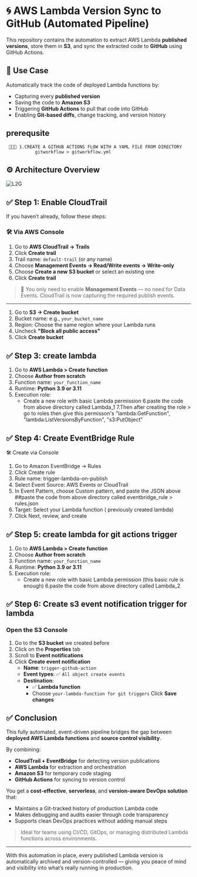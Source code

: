 # 🌀 AWS Lambda Version Sync to GitHub (Automated Pipeline)

This repository contains the automation to extract AWS Lambda **published versions**, store them in **S3**, and sync the extracted code to **GitHub** using GitHub Actions.

## 📌 Use Case

Automatically track the code of deployed Lambda functions by:
- Capturing every **published version**
- Saving the code to **Amazon S3**
- Triggering **GitHub Actions** to pull that code into GitHub
- Enabling **Git-based diffs**, change tracking, and version history

## prerequsite
     🚨🚨🚨 1.CREATE A GITHUB ACTIONS FLOW WITH A YAML FILE FROM DIRECTORY 
               gitworkflow > gitworkflow.yml

## ⚙️ Architecture Overview


![L2G](https://github.com/user-attachments/assets/86891bfa-db9b-4c6b-a53c-7e3d7802847a)



## ✅ Step 1: Enable CloudTrail

If you haven’t already, follow these steps:

### 🛠️ Via AWS Console

1. Go to **AWS CloudTrail → Trails**
2. Click **Create trail**
3. Trail name: `default-trail` (or any name)
4. Choose **Management Events → Read/Write events → Write-only**
5. Choose **Create a new S3 bucket** or select an existing one
6. Click **Create trail**
> 📝 You only need to enable **Management Events** — no need for Data Events.
CloudTrail is now capturing the required publish events.
---


1. Go to **S3 → Create bucket**
2. Bucket name: e.g., `your_bucket_name`  
3. Region: Choose the same region where your Lambda runs
4. Uncheck **"Block all public access"**
5. Click **Create bucket**


## ✅ Step 3: create lambda

1. Go to **AWS Lambda > Create function**
2. Choose **Author from scratch**
3. Function name: `your_function_name`
4. Runtime: **Python 3.9 or 3.11**
5. Execution role:
   - Create a new role with basic Lambda permission
6.paste the code from above directory called Lambda_1 
7.Then after creating the role > go to roles then give this permisson's
        "lambda:GetFunction",
        "lambda:ListVersionsByFunction",
        "s3:PutObject"
   
## ✅ Step 4: Create EventBridge Rule
🛠️ Create via Console
1. Go to Amazon EventBridge → Rules
2. Click Create rule
3. Rule name: trigger-lambda-on-publish
4. Select Event Source: AWS Events or CloudTrail
5. In Event Pattern, choose Custom pattern, and paste the JSON above   ##paste the code from above directory called eventbridge_rule > rules.json
6. Target: Select your Lambda function ( previously created lambda)
7. Click Next, review, and create


## ✅ Step 5: create lambda for git actions trigger

1. Go to **AWS Lambda > Create function**
2. Choose **Author from scratch**
3. Function name: `your_function_name` 
4. Runtime: **Python 3.9 or 3.11**
5. Execution role:
   - Create a new role with basic Lambda permission (this basic rule is enough)
6.paste the code from above directory called Lambda_2


## ✅ Step 6: Create s3 event notification trigger for lambda

### Open the S3 Console
1. Go to the **S3 bucket** we created before
2. Click on the **Properties** tab
3. Scroll to **Event notifications**
4. Click **Create event notification**
    - **Name**: `trigger-github-action`
    - **Event types**: ✅ `All object create events`
    - **Destination**:  
       - ✅ **Lambda function**
        - Choose `your-lambda-function for git triggers`
Click **Save changes**


## ✅ Conclusion

This fully automated, event-driven pipeline bridges the gap between **deployed AWS Lambda functions** and **source control visibility**.

By combining:
- **CloudTrail + EventBridge** for detecting version publications  
- **AWS Lambda** for extraction and orchestration  
- **Amazon S3** for temporary code staging  
- **GitHub Actions** for syncing to version control  

You get a **cost-effective**, **serverless**, and **version-aware DevOps solution** that:
- Maintains a Git-tracked history of production Lambda code  
- Makes debugging and audits easier through code transparency  
- Supports clean DevOps practices without adding manual steps

> Ideal for teams using CI/CD, GitOps, or managing distributed Lambda functions across environments.

---
With this automation in place, every published Lambda version is automatically archived and version-controlled — giving you peace of mind and visibility into what’s really running in production.
